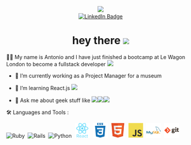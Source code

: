 

<div id="header" align="center">
  <img src="https://media.giphy.com/media/LEe5yo2E9Fi3FmuEPK/giphy.gif" width="100"/>
</div>
<div id="badges" align="center">
 <a href="https://www.linkedin.com/in/antonio-moschetti/">
  <img src="https://img.shields.io/badge/LinkedIn-blue?style=for-the-badge&logo=linkedin&logoColor=white" alt="LinkedIn   Badge"/> 
 </a>
</div>
<h1 align="center">
  hey there
  <img src="https://media.giphy.com/media/hvRJCLFzcasrR4ia7z/giphy.gif" width="30px"/>
</h1>



:man_technologist: My name is Antonio and I have just finished a bootcamp at Le Wagon London to become a fullstack developer <img src="https://media.giphy.com/media/WUlplcMpOCEmTGBtBW/giphy.gif" width="30">

- 🔭 I’m currently working as a Project Manager for a museum


- 🌱 I’m learning React.js <img src="https://media.giphy.com/media/eNAsjO55tPbgaor7ma/giphy.gif" width="20">
- 💬 Ask me about geek stuff like <img src="https://media.giphy.com/media/LmBLaWEvjIObZuekhE/giphy.gif" width="30"><img src="https://media.giphy.com/media/2aC6RGDCyvq5RKM5pu/giphy.gif" width="30"><img src="https://media.giphy.com/media/QAmY7aoFRj13hEMFd6/giphy.gif" width="30">
 

:hammer_and_wrench: Languages and Tools :
<div>  
   <img src="https://cdn.jsdelivr.net/gh/devicons/devicon/icons/ruby/ruby-plain-wordmark.svg"  title="Ruby" alt="Ruby" width="40" height="40"/>&nbsp;
   <img src="https://cdn.jsdelivr.net/gh/devicons/devicon/icons/rails/rails-plain-wordmark.svg"  title="Rails" alt="Rails" width="40" height="40"/>&nbsp;
  <img src="https://cdn.jsdelivr.net/gh/devicons/devicon/icons/python/python-original-wordmark.svg"  title="Python" alt="Python" width="40" height="40"/>&nbsp;
  <img src="https://github.com/devicons/devicon/blob/master/icons/react/react-original-wordmark.svg" title="React" alt="React" width="40" height="40"/>&nbsp;  
  <img src="https://github.com/devicons/devicon/blob/master/icons/css3/css3-plain-wordmark.svg"  title="CSS3" alt="CSS" width="40" height="40"/>&nbsp;
  <img src="https://github.com/devicons/devicon/blob/master/icons/html5/html5-original.svg" title="HTML5" alt="HTML" width="40" height="40"/>&nbsp;
  <img src="https://github.com/devicons/devicon/blob/master/icons/javascript/javascript-original.svg" title="JavaScript" alt="JavaScript" width="40" height="40"/>&nbsp;  
  <img src="https://github.com/devicons/devicon/blob/master/icons/mysql/mysql-original-wordmark.svg" title="MySQL"  alt="MySQL" width="40" height="40"/>&nbsp;  
  <img src="https://github.com/devicons/devicon/blob/master/icons/git/git-original-wordmark.svg" title="Git" **alt="Git" width="40" height="40"/>
</div>




